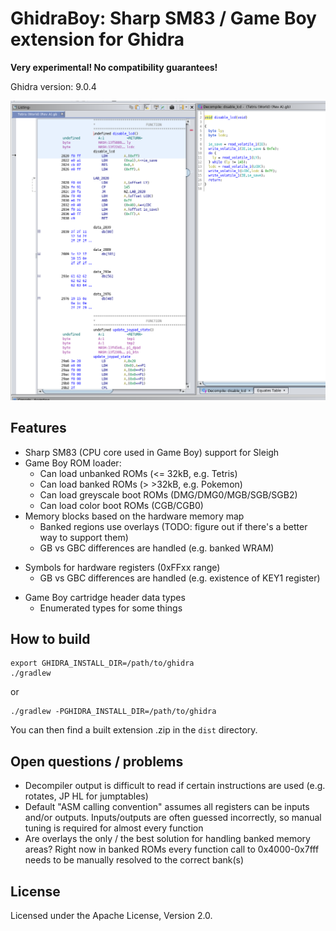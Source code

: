 # GhidraBoy: Sharp SM83 / Game Boy extension for Ghidra

**Very experimental! No compatibility guarantees!**

Ghidra version: 9.0.4

![Tetris disassembly](screenshot.png)

## Features

* Sharp SM83 (CPU core used in Game Boy) support for Sleigh
* Game Boy ROM loader:
  - Can load unbanked ROMs (&lt;= 32kB, e.g. Tetris)
  - Can load banked ROMs (&gt; >32kB, e.g. Pokemon)
  - Can load greyscale boot ROMs (DMG/DMG0/MGB/SGB/SGB2)
  - Can load color boot ROMs (CGB/CGB0)
* Memory blocks based on the hardware memory map
  - Banked regions use overlays (TODO: figure out if there's a better way to
    support them)
  - GB vs GBC differences are handled (e.g. banked WRAM)
- Symbols for hardware registers (0xFFxx range)
  - GB vs GBC differences are handled (e.g. existence of KEY1 register)
* Game Boy cartridge header data types
  - Enumerated types for some things

## How to build

```
export GHIDRA_INSTALL_DIR=/path/to/ghidra
./gradlew
```

or

```
./gradlew -PGHIDRA_INSTALL_DIR=/path/to/ghidra
```

You can then find a built extension .zip in the `dist` directory.

## Open questions / problems

- Decompiler output is difficult to read if certain instructions are used (e.g.
  rotates, JP HL for jumptables)
- Default "ASM calling convention" assumes all registers can be inputs and/or
  outputs. Inputs/outputs are often guessed incorrectly, so manual tuning is
  required for almost every function
- Are overlays the only / the best solution for handling banked memory areas?
  Right now in banked ROMs every function call to 0x4000-0x7fff needs to be
  manually resolved to the correct bank(s)

## License

Licensed under the Apache License, Version 2.0.
